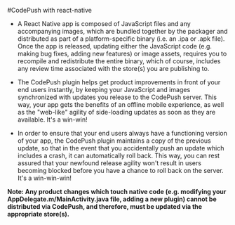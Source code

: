 #CodePush with react-native

 - A React Native app is composed of JavaScript files and any accompanying images, which are bundled together by the packager and distributed as part of a
platform-specific binary (i.e. an .ipa or .apk file). Once the app is released, updating either the JavaScript code (e.g. making bug fixes, adding new
features) or image assets, requires you to recompile and redistribute the entire binary, which of course, includes any review time associated with the store(s) 
you are publishing to.

 - The CodePush plugin helps get product improvements in front of your end users instantly, by keeping your JavaScript and images synchronized with updates you 
release to the CodePush server. This way, your app gets the benefits of an offline mobile experience, as well as the "web-like" agility of side-loading updates
as soon as they are available. It's a win-win!

 - In order to ensure that your end users always have a functioning version of your app, the CodePush plugin maintains a copy of the previous update,
so that in the event that you accidentally push an update which includes a crash, it can automatically roll back. This way, you can rest assured
that your newfound release agility won't result in users becoming blocked before you have a chance to roll back on the server. It's a win-win-win!

**Note: Any product changes which touch native code (e.g. modifying your AppDelegate.m/MainActivity.java file, adding a new plugin) 
cannot be distributed via CodePush, and therefore, must be updated via the appropriate store(s).**
